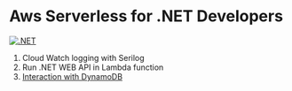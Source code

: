 #  Aws Serverless for .NET Developers

[![.NET](https://github.com/jsowndarrajan/aws-serverless-for-dotnet-developers/actions/workflows/dotnet.yml/badge.svg)](https://github.com/jsowndarrajan/aws-serverless-for-dotnet-developers/actions/workflows/dotnet.yml)

1. Cloud Watch logging with Serilog
2. Run .NET WEB API in Lambda function
3. [Interaction with DynamoDB](/src/InteractionWithDynamoDb.Lambda/Readme.md)
